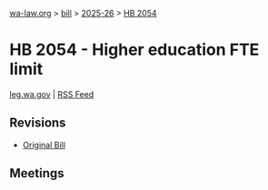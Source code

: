[wa-law.org](/) > [bill](/bill/) > [2025-26](/bill/2025-26/) > [HB 2054](/bill/2025-26/hb/2054/)

# HB 2054 - Higher education FTE limit
[leg.wa.gov](https://app.leg.wa.gov/billsummary?BillNumber=2054&Year=2025&Initiative=false) | [RSS Feed](./rss.xml)

## Revisions
* [Original Bill](1/)

## Meetings